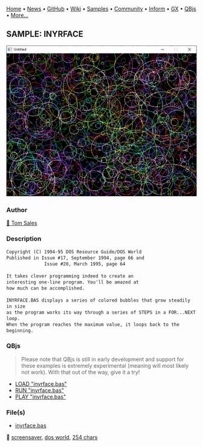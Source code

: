 [Home](https://qb64.com) • [News](../../news.md) • [GitHub](https://github.com/QB64Official/qb64) • [Wiki](https://github.com/QB64Official/qb64/wiki) • [Samples](../../samples.md) • [Community](../../community.md) • [Inform](../../inform.md) • [GX](../../gx.md) • [QBjs](../../qbjs.md) • [More...](../../more.md)

## SAMPLE: INYRFACE

![screenshot.png](img/screenshot.png)

### Author

[🐝 Tom Sales](../tom-sales.md) 

### Description

```text
Copyright (C) 1994-95 DOS Resource Guide/DOS World 
Published in Issue #17, September 1994, page 66 and 
              Issue #20, March 1995, page 64 
 
It takes clever programming indeed to create an 
interesting one-line program. You'll be amazed at 
how much can be accomplished. 

INYRFACE.BAS displays a series of colored bubbles that grow steadily in size  
as the program works its way through a series of STEPS in a FOR...NEXT loop.   
When the program reaches the maximum value, it loops back to the beginning.
```

### QBjs

> Please note that QBjs is still in early development and support for these examples is extremely experimental (meaning will most likely not work). With that out of the way, give it a try!

* [LOAD "inyrface.bas"](https://v6p9d9t4.ssl.hwcdn.net/html/5963335/index.html?src=https://qb64.com/samples/inyrface/src/inyrface.bas)
* [RUN "inyrface.bas"](https://v6p9d9t4.ssl.hwcdn.net/html/5963335/index.html?mode=auto&src=https://qb64.com/samples/inyrface/src/inyrface.bas)
* [PLAY "inyrface.bas"](https://v6p9d9t4.ssl.hwcdn.net/html/5963335/index.html?mode=play&src=https://qb64.com/samples/inyrface/src/inyrface.bas)

### File(s)

* [inyrface.bas](src/inyrface.bas)

🔗 [screensaver](../screensaver.md), [dos world](../dos-world.md), [254 chars](../254-chars.md)
